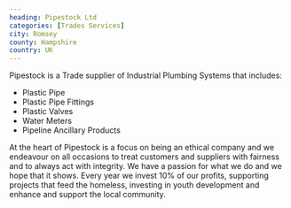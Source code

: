 ```yaml
---
heading: Pipestock Ltd
categories: [Trades Services]
city: Romsey
county: Hampshire
country: UK
---
```

Pipestock is a Trade supplier of Industrial Plumbing Systems that includes:

- Plastic Pipe
- Plastic Pipe Fittings
- Plastic Valves
- Water Meters
- Pipeline Ancillary Products

At the heart of Pipestock is a focus on being an ethical company and we endeavour on all occasions to treat customers and suppliers with fairness and to always act with integrity. We have a passion for what we do and we hope that it shows. Every year we invest 10% of our profits, supporting projects that feed the homeless, investing in youth development and enhance and support the local community.

